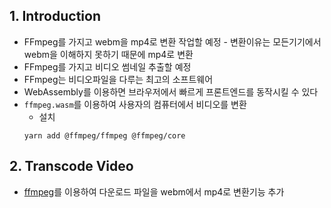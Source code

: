 ## 1. Introduction
* FFmpeg를 가지고 webm을 mp4로 변환 작업할 예정 - 변환이유는 모든기기에서 webm을 이해하지 못하기 때문에 mp4로 변환
* FFmpeg를 가지고 비디오 썸네일 추출할 예정
* FFmpeg는 비디오파일을 다루는 최고의 소프트웨어
* WebAssembly를 이용하면 브라우저에서 빠르게 프론트엔드를 동작시킬 수 있다
* `ffmpeg.wasm`를 이용하여 사용자의 컴퓨터에서 비디오를 변환
  * 설치
  ```
  yarn add @ffmpeg/ffmpeg @ffmpeg/core
  ```

## 2. Transcode Video
* [ffmpeg](https://github.com/ffmpegwasm/ffmpeg.wasm)를 이용하여 다운로드 파일을 webm에서 mp4로 변환기능 추가
